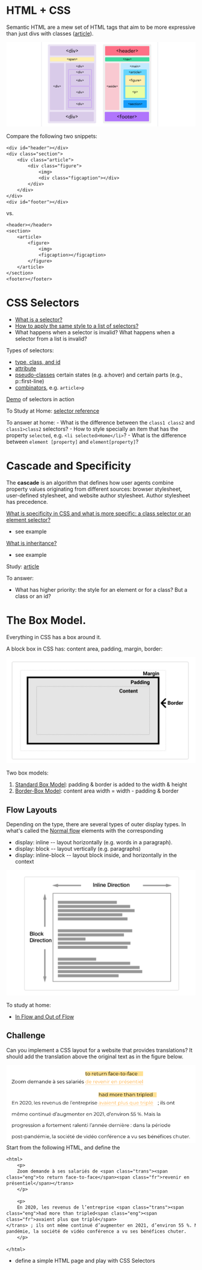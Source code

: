 # HTML + CSS

Semantic HTML are a mew set of HTML tags that aim to be more expressive than just divs with classes ([article](https://www.freecodecamp.org/news/semantic-html5-elements/)).

![](images/semantic_html.png)

Compare the following two snippets:

```text
<div id="header"></div>
<div class="section">
	<div class="article">
		<div class="figure">
			<img>
			<div class="figcaption"></div>
		</div>
	</div>
</div>
<div id="footer"></div>
```

vs. 

```text
<header></header>
<section>
	<article>
		<figure>
			<img>
			<figcaption></figcaption>
		</figure>
	</article>
</section>
<footer></footer>
```



# CSS Selectors

- [What is a selector? ](https://developer.mozilla.org/en-US/docs/Learn/CSS/Building_blocks/Selectors#what_is_a_selector)
- [How to apply the same style to a list of selectors?](https://developer.mozilla.org/en-US/docs/Learn/CSS/Building_blocks/Selectors#selector_lists)
- What happens when a selector is invalid? What happens when a selector from a list is invalid?

Types of selectors:
- [type, class, and id](https://developer.mozilla.org/en-US/docs/Learn/CSS/Building_blocks/Selectors#type_class_and_id_selectors)
- [attribute](https://developer.mozilla.org/en-US/docs/Learn/CSS/Building_blocks/Selectors#attribute_selectors)
- [pseudo-classes](https://developer.mozilla.org/en-US/docs/Learn/CSS/Building_blocks/Selectors#pseudo-classes_and_pseudo-elements) certain states (e.g. a:hover) and certain parts (e.g., p::first-line)
- [combinators](https://developer.mozilla.org/en-US/docs/Learn/CSS/Building_blocks/Selectors#combinators), e.g. `article>p`

[Demo](https://www.w3schools.com/cssref/trysel.php) of selectors in action

To Study at Home:  [selector reference](https://www.w3schools.com/cssref/css_selectors.php)

To answer at home: 
	- What is the difference between the `class1 class2` and `class1>class2` selectors?
	- How to style specially an item that has the property `selected`, e.g. `<li selected>Home</li>`?
	- What is the difference between `element [property]` and `element[property]`?


# Cascade and Specificity 

The **cascade** is an algorithm that defines how user agents combine property values originating from different sources: browser stylesheet, user-defined stylesheet, and website author stylesheet. Author stylesheet has precedence. 

[What is specificity in CSS and what is more specific: a class selector or an element selector?](https://developer.mozilla.org/en-US/docs/Learn/CSS/Building_blocks/Cascade_and_inheritance#specificity)
- see example

[What is inheritance?](https://developer.mozilla.org/en-US/docs/Learn/CSS/Building_blocks/Cascade_and_inheritance#inheritance)
- see example

Study: [article](https://developer.mozilla.org/en-US/docs/Learn/CSS/Building_blocks/Cascade_and_inheritance)

To answer: 
- What has higher priority: the style for an element or for a class? But a class or an id? 


# **The Box Model**. 

Everything in CSS has a box around it.

A block box in CSS has: content area, padding, margin, border: 

![](images/Pasted%20image%2020230830163232.png)

Two box models:
1. [Standard Box Model](https://developer.mozilla.org/en-US/docs/Learn/CSS/Building_blocks/The_box_model#the_standard_css_box_model): padding & border is added to the width & height
2. [Border-Box Model](https://developer.mozilla.org/en-US/docs/Learn/CSS/Building_blocks/The_box_model#the_alternative_css_box_model): content area width = width - padding & border


## Flow Layouts

Depending on the type, there are several types of outer display types. In what's called the  [Normal flow](https://developer.mozilla.org/en-US/docs/Web/CSS/CSS_flow_layout/Block_and_inline_layout_in_normal_flow) elements with the corresponding 
- display: inline -- layout horizontally (e.g. words in a paragraph).
- display: block -- layout vertically (e.g. paragraphs)
- display: inline-block -- layout block inside, and horizontally in the context

![](images/Pasted%20image%2020230830162146.png)





To study at home:

- [In Flow and Out of Flow](https://developer.mozilla.org/en-US/docs/Web/CSS/CSS_flow_layout/In_flow_and_out_of_flow)

## Challenge

Can you implement a CSS layout for a website that provides translations? It should add the translation above the original text as in the figure below. 

![](images/Pasted%20image%2020230830174522.png)
Start from the following HTML, and define the 

```
<html>
	<p>
	Zoom demande à ses salariés de <span class="trans"><span class="eng">to return face-to-face</span><span class="fr">revenir en présentiel</span></trans>
	</p>
	
	<p>
	En 2020, les revenus de l’entreprise <span class="trans"><span class="eng">had more than tripled<span class="eng"><span class="fr">avaient plus que triplé</span></trans> ; ils ont même continué d’augmenter en 2021, d’environ 55 %. Mais la progression a fortement ralenti l’année dernière : dans la période post-pandémie, la société de vidéo conférence a vu ses bénéfices chuter.
	</p>
	
</html>
```


- define a simple HTML page and play with CSS Selectors


